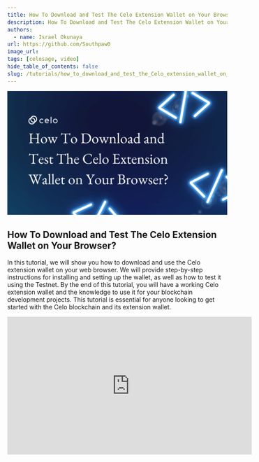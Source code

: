 ```yaml
---
title: How To Download and Test The Celo Extension Wallet on Your Browser
description: How To Download and Test The Celo Extension Wallet on Your Browser.
authors:
  - name: Israel Okunaya
url: https://github.com/Southpaw0
image_url:
tags: [celosage, video]
hide_table_of_contents: false
slug: /tutorials/how_to_download_and_test_the_Celo_extension_wallet_on_your_browser
---
```


![header](../src/data-tutorials/showcase/beginner/how-to-download-and-test-the-Celo-extension-wallet-on-your-browser.png)

## How To Download and Test The Celo Extension Wallet on Your Browser?

In this tutorial, we will show you how to download and use the Celo extension wallet on your web browser. We will provide step-by-step instructions for installing and setting up the wallet, as well as how to test it using the Testnet. By the end of this tutorial, you will have a working Celo extension wallet and the knowledge to use it for your blockchain development projects. This tutorial is essential for anyone looking to get started with the Celo blockchain and its extension wallet.

<iframe width="560" height="315" src="https://www.youtube.com/embed/KD_0kKxtl8c" title="YouTube video player" frameborder="0" allow="accelerometer; autoplay; clipboard-write; encrypted-media; gyroscope; picture-in-picture; web-share" allowfullscreen></iframe>
